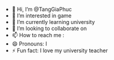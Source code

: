 - 👋 Hi, I’m @TangGiaPhuc
- 👀 I’m interested in game
- 🌱 I’m currently learning university
- 💞️ I’m looking to collaborate on 
- 📫 How to reach me :
- 😄 Pronouns: I
- ⚡ Fun fact: I love my university teacher
<!---
TangGiaPhuc/TangGiaPhuc is a ✨ special ✨ repository because its `README.md` (this file) appears on your GitHub profile.
You can click the Preview link to take a look at your changes.
--->
